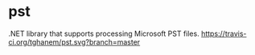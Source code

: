 # pst
.NET library that supports processing Microsoft PST files. https://travis-ci.org/tghanem/pst.svg?branch=master
